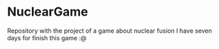 # NuclearGame
Repository with the project of a game about nuclear fusion
I have seven days for finish this game :@ 

